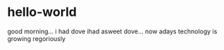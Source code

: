 # hello-world
good morning...
i had dove 
ihad asweet dove...
now adays technology is growing regoriously
